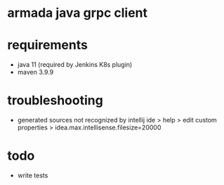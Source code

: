 # armada java grpc client

# requirements
- java 11 (required by Jenkins K8s plugin)
- maven 3.9.9

# troubleshooting
- generated sources not recognized by intellij ide > help > edit custom properties > idea.max.intellisense.filesize=20000

# todo
- write tests